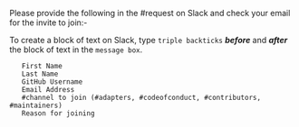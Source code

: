 Please provide the following in the #request on Slack and check your email for the invite to join:-

To create a block of text on Slack, type ```triple backticks``` _**before**_ and _**after**_ the block of text in the `message box`.

```
   First Name
   Last Name
   GitHub Username
   Email Address
   #channel to join (#adapters, #codeofconduct, #contributors, #maintainers)
   Reason for joining
```
